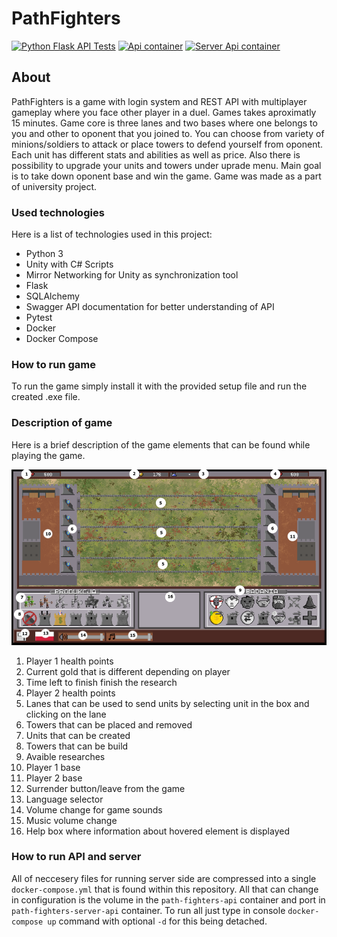 # PathFighters

[![Python Flask API Tests](https://github.com/Niewidzialny84/PathFighters/actions/workflows/python_api_test.yml/badge.svg?branch=main&event=push)](https://github.com/Niewidzialny84/PathFighters/actions/workflows/python_api_test.yml)
[![Api container](https://github.com/Niewidzialny84/PathFighters/actions/workflows/api-container.yml/badge.svg)](https://github.com/Niewidzialny84/PathFighters/actions/workflows/api-container.yml)
[![Server Api container](https://github.com/Niewidzialny84/PathFighters/actions/workflows/server-api-container.yml/badge.svg)](https://github.com/Niewidzialny84/PathFighters/actions/workflows/server-api-container.yml)

## About

PathFighters is a game with login system and REST API with multiplayer gameplay where you face other player in a duel. Games takes aproximatly 15 minutes. Game core is three lanes and two bases where one belongs to you and other to oponent that you joined to. You can choose from variety of minions/soldiers to attack or place towers to defend yourself from oponent. Each unit has different stats and abilities as well as price. Also there is possibility to upgrade your units and towers under uprade menu. Main goal is to take down oponent base and win the game.
Game was made as a part of university project.

### Used technologies

Here is a list of technologies used in this project:

- Python 3
- Unity with C# Scripts
- Mirror Networking for Unity as synchronization tool
- Flask
- SQLAlchemy
- Swagger API documentation for better understanding of API
- Pytest
- Docker
- Docker Compose

### How to run game

To run the game simply install it with the provided setup file and run the created .exe file.

### Description of game

Here is a brief description of the game elements that can be found while playing the game.

![image](.github/readme/game.png)

1. Player 1 health points
2. Current gold that is different depending on player
3. Time left to finish finish the research
4. Player 2 health points
5. Lanes that can be used to send units by selecting unit in the box and clicking on the lane
6. Towers that can be placed and removed
7. Units that can be created
8. Towers that can be build
9. Avaible researches
10. Player 1 base
11. Player 2 base
12. Surrender button/leave from the game
13. Language selector
14. Volume change for game sounds
15. Music volume change
16. Help box where information about hovered element is displayed

### How to run API and server

All of neccesery files for running server side are compressed into a single `docker-compose.yml` that is found within this repository. All that can change in configuration is the volume in the `path-fighters-api` container and port in `path-fighters-server-api` container.
 To run all just type in console `docker-compose up` command with optional `-d` for this being detached.
